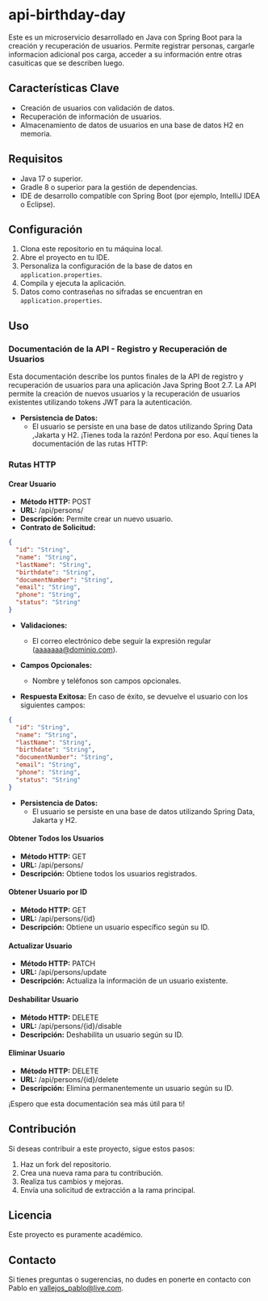 # api-birthday-day

Este es un microservicio desarrollado en Java con Spring Boot para la creación y recuperación de usuarios. Permite registrar personas, cargarle informacion adicional pos carga,  acceder a su información entre otras casuiticas que se describen luego.


## Características Clave
- Creación de usuarios con validación de datos.
- Recuperación de información de usuarios.
- Almacenamiento de datos de usuarios en una base de datos H2 en memoria.

## Requisitos
- Java 17 o superior.
- Gradle 8 o superior para la gestión de dependencias.
- IDE de desarrollo compatible con Spring Boot (por ejemplo, IntelliJ IDEA o Eclipse).

## Configuración
1. Clona este repositorio en tu máquina local.
2. Abre el proyecto en tu IDE.
3. Personaliza la configuración de la base de datos en `application.properties`.
4. Compila y ejecuta la aplicación.
5. Datos como contraseñas no sifradas se encuentran en `application.properties`.

## Uso
### Documentación de la API - Registro y Recuperación de Usuarios

Esta documentación describe los puntos finales de la API de registro y recuperación de usuarios para una aplicación Java Spring Boot 2.7. La API permite la creación de nuevos usuarios y la recuperación de usuarios existentes utilizando tokens JWT para la autenticación.

- **Persistencia de Datos:**
    - El usuario se persiste en una base de datos utilizando Spring Data ,Jakarta y H2.
      ¡Tienes toda la razón! Perdona por eso. Aquí tienes la documentación de las rutas HTTP:

### Rutas HTTP
#### Crear Usuario
- **Método HTTP:** POST
- **URL:** /api/persons/
- **Descripción:** Permite crear un nuevo usuario.
- **Contrato de Solicitud:**
```json
{
  "id": "String",
  "name": "String",
  "lastName": "String",
  "birthdate": "String",
  "documentNumber": "String",
  "email": "String",
  "phone": "String",
  "status": "String"
}
```
- **Validaciones:**
  - El correo electrónico debe seguir la expresión regular (aaaaaaa@dominio.com).

- **Campos Opcionales:**
  - Nombre y teléfonos son campos opcionales.
- **Respuesta Exitosa:**
  En caso de éxito, se devuelve el usuario con los siguientes campos:
```json
{
  "id": "String",
  "name": "String",
  "lastName": "String",
  "birthdate": "String",
  "documentNumber": "String",
  "email": "String",
  "phone": "String",
  "status": "String"
}
```
- **Persistencia de Datos:**
  - El usuario se persiste en una base de datos utilizando Spring Data, Jakarta y H2.

#### Obtener Todos los Usuarios
- **Método HTTP:** GET
- **URL:** /api/persons/
- **Descripción:** Obtiene todos los usuarios registrados.

#### Obtener Usuario por ID
- **Método HTTP:** GET
- **URL:** /api/persons/{id}
- **Descripción:** Obtiene un usuario específico según su ID.

#### Actualizar Usuario
- **Método HTTP:** PATCH
- **URL:** /api/persons/update
- **Descripción:** Actualiza la información de un usuario existente.

#### Deshabilitar Usuario
- **Método HTTP:** DELETE
- **URL:** /api/persons/{id}/disable
- **Descripción:** Deshabilita un usuario según su ID.

#### Eliminar Usuario
- **Método HTTP:** DELETE
- **URL:** /api/persons/{id}/delete
- **Descripción:** Elimina permanentemente un usuario según su ID.

¡Espero que esta documentación sea más útil para ti!    
## Contribución
Si deseas contribuir a este proyecto, sigue estos pasos:
1. Haz un fork del repositorio.
2. Crea una nueva rama para tu contribución.
3. Realiza tus cambios y mejoras.
4. Envía una solicitud de extracción a la rama principal.

## Licencia
Este proyecto es puramente académico.

## Contacto
Si tienes preguntas o sugerencias, no dudes en ponerte en contacto con Pablo en vallejos_pablo@live.com.
